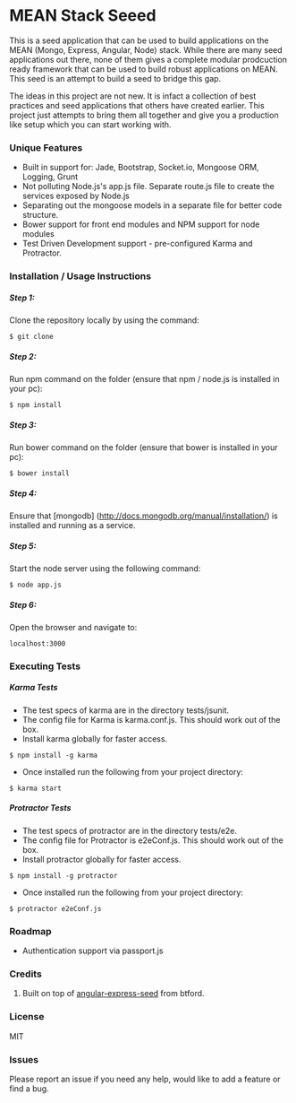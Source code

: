 # MEAN Stack Seeed
This is a seed application that can be used to build applications on the MEAN (Mongo, Express, Angular, Node) stack. While there are many seed applications out there, none of them gives a complete modular prodcuction ready framework that can be used to build robust applications on MEAN. This seed is an attempt to build a seed to bridge this gap.

The ideas in this project are not new. It is infact a collection of best practices and seed applications that others have created earlier. This project just attempts to bring them all together and give you a production like setup which you can start working with. 

### Unique Features
* Built in support for: Jade, Bootstrap, Socket.io, Mongoose ORM, Logging, Grunt
* Not polluting Node.js's app.js file. Separate route.js file to create the services exposed by Node.js
* Separating out the mongoose models in a separate file for better code structure.
* Bower support for front end modules and NPM support for node modules
* Test Driven Development support - pre-configured Karma and Protractor.

### Installation / Usage Instructions

##### Step 1:
Clone the repository locally by using the command:

```
$ git clone 
```
##### Step 2:
Run npm command on the folder (ensure that npm / node.js is installed in your pc):
```
$ npm install
```

##### Step 3:
Run bower command on the folder (ensure that bower is installed in your pc):
```
$ bower install
```

##### Step 4:
Ensure that [mongodb] (http://docs.mongodb.org/manual/installation/) is installed and running as a service. 


##### Step 5:
Start the node server using the following command:
```
$ node app.js
```

##### Step 6:
Open the browser and navigate to:
```
localhost:3000
```


### Executing Tests
##### Karma Tests
* The test specs of karma are in the directory tests/jsunit.
* The config file for Karma is karma.conf.js. This should work out of the box.
* Install karma globally for faster access. 
```
$ npm install -g karma
```
* Once installed run the following from your project directory:
```
$ karma start
```

##### Protractor Tests
* The test specs of protractor are in the directory tests/e2e.
* The config file for Protractor is e2eConf.js. This should work out of the box.
* Install protractor globally for faster access. 
```
$ npm install -g protractor
```
* Once installed run the following from your project directory:
```
$ protractor e2eConf.js
```

### Roadmap
* Authentication support via passport.js


### Credits
1. Built on top of [angular-express-seed](https://github.com/btford/angular-express-seed) from btford.

### License
MIT

### Issues
Please report an issue if you need any help, would like to add a feature or find a bug.
